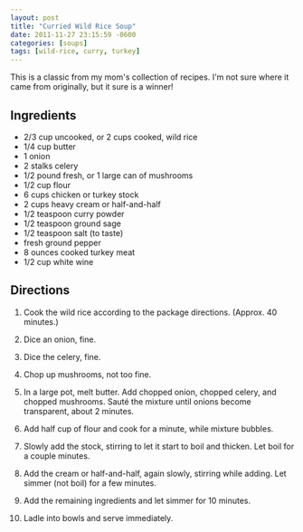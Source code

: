 ```yaml
---
layout: post
title: "Curried Wild Rice Soup"
date: 2011-11-27 23:15:59 -0600
categories: [soups]
tags: [wild-rice, curry, turkey]
---
```

This is a classic from my mom's collection of recipes. I'm not sure
where it came from originally, but it sure is a winner!


## Ingredients

* 2/3 cup uncooked, or 2 cups cooked, wild rice
* 1/4 cup butter
* 1 onion
* 2 stalks celery
* 1/2 pound fresh, or 1 large can of mushrooms
* 1/2 cup flour
* 6 cups chicken or turkey stock
* 2 cups heavy cream or half-and-half
* 1/2 teaspoon curry powder
* 1/2 teaspoon ground sage
* 1/2 teaspoon salt (to taste)
* fresh ground pepper
* 8 ounces cooked turkey meat
* 1/2 cup white wine


## Directions

1.  Cook the wild rice according to the package directions. (Approx. 40 minutes.)

1.  Dice an onion, fine.

1.  Dice the celery, fine.

1.  Chop up mushrooms, not too fine.

1.  In a large pot, melt butter. Add chopped onion, chopped celery, and chopped mushrooms. Sauté the mixture until onions become transparent, about 2 minutes.

1.  Add half cup of flour and cook for a minute, while mixture bubbles.

1.  Slowly add the stock, stirring to let it start to boil and thicken. Let boil for a couple minutes.

1.  Add the cream or half-and-half, again slowly, stirring while adding. Let simmer (not boil) for a few minutes.

1.  Add the remaining ingredients and let simmer for 10 minutes.

1.  Ladle into bowls and serve immediately.
